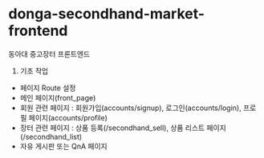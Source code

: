 # donga-secondhand-market-frontend
동아대 중고장터 프론트엔드

1. 기초 작업
- 페이지 Route 설정
- 메인 페이지(front_page)
- 회원 관련 페이지 : 회원가입(accounts/signup), 로그인(accounts/login), 프로필 페이지(accounts/profile)
- 장터  관련 페이지 : 상품 등록(/secondhand_sell), 상품 리스트 페이지(/secondhand_list)
- 자유 게시판 또는 QnA 페이지